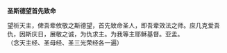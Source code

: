 **圣斯德望首先致命**

望祈天主，俾吾辈攸敬之斯德望，首先致命圣人，即吾辈效法之师。庶几克爱吾仇，因斯庆日，展敬之诚，为仇求主。为我等主耶稣基督。亚孟。  
（念天主经、圣母经、圣三光荣经各一遍）